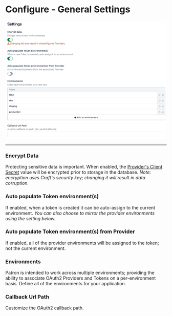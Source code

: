 # Configure - General Settings

![General Settings](../.vuepress/public/general-settings.png "General Settings")

---

### Encrypt Data
Protecting sensitive data is important.  When enabled, the [Provider's Client Secret] value will be encrypted prior to storage in the database.
*Note: encryption uses Craft's security key; changing it will result in data corruption.*

[Provider's Client Secret]: provider/instance.md#client-secret

### Auto populate Token environment(s)
If enabled, when a token is created it can be auto-assign to the current environment.  *You can also choose to mirror the provider
environments using the setting below.*

### Auto populate Token environment(s) from Provider
If enabled, all of the provider environments will be assigned to the token; not the current environment.

### Environments
Patron is intended to work across multiple environments; providing the ability to associate OAuth2 Providers and Tokens on a per-environment basis.  Define all of the 
environments for your application.

### Callback Url Path
Customize the OAuth2 callback path.  